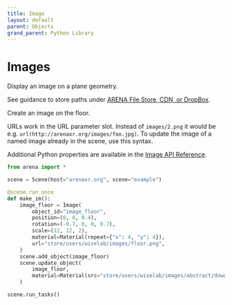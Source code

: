 ```yaml
---
title: Image
layout: default
parent: Objects
grand_parent: Python Library
---
```


# Images

Display an image on a plane geometry.

See guidance to store paths under <a href='https://docs.arenaxr.org/content/interface/filestore.html'>ARENA File Store, CDN, or DropBox</a>.

Create an image on the floor.

URLs work in the URL parameter slot. Instead of `images/2.png` it would be e.g. `url(http://arenaxr.org/images/foo.jpg)`.
To update the image of a named image already in the scene, use this syntax.

Additional Python properties are available in the [Image API Reference](/content/python-api/objects/image).

```python
from arena import *

scene = Scene(host="arenaxr.org", scene="example")

@scene.run_once
def make_im():
    image_floor = Image(
        object_id="image_floor",
        position=(0, 0, 0.4),
        rotation=(-0.7, 0, 0, 0.7),
        scale=(12, 12, 2),
        material=Material(repeat={"x": 4, "y": 4}),
        url="store/users/wiselab/images/floor.png",
    )
    scene.add_object(image_floor)
    scene.update_object(
        image_floor,
        material=Material(src="store/users/wiselab/images/abstract/downtown.png"),
    )

scene.run_tasks()
```
